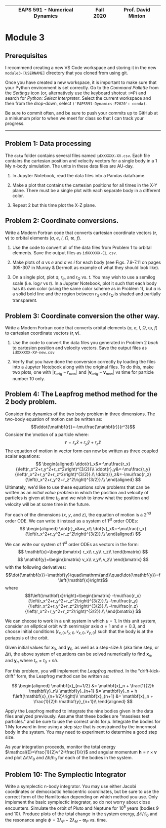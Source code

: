 | EAPS 591 - Numerical Dynamics 	| Fall 2020 	| Prof. David Minton 	|
|:-----------------------------:	|:---------:	|:------------------:	|
# Module 3

## Prerequisites

I recommend creating a new VS Code workspace and storing it in the new `module3-[USERNAME]` directory that you cloned from using git.

Once you have created a new workspace, it is important to make sure that your Python environment is set correctly. Go to the *Command Pallette* from the *Settings* icon (or, alternatively use the keyboard shotcut <kbd>⇧</kbd><kbd>⌘</kbd><kbd>P</kbd>) and search for *Python: Select Interpreter*. Select the current workspace and then from the drop-down, select `('EAPS591-Dynamics-F2020': conda)`. 

Be sure to commit often, and be sure to push your commits up to GitHub at a miniumum prior to when we meet for class so that I can track your progress.


--- 
## Problem 1: Data processing
The `data` folder contains several files named `idXXXXXX-XV.csv`. Each file contains the cartesian position and velocity vectors for a single body in a 1 My n-body simulation. The units in these data files are AU-day. 

1. In Jupyter Notebook, read the data files into a Pandas dataframe.

2. Make a plot that contains the cartesian positions for all times in the X-Y plane. There must be a single plot with each separate body in a different color.

3. Repeat 2 but this time plot the X-Z plane.

## Problem 2: Coordinate conversions.
Write a Modern Fortran code that converts cartesian coordinate vectors ($\mathbf{r}, \mathbf{v}$) to orbital elements ($a$, $e$, $I$, $\Omega$, $\varpi$, $f$). 

1. Use the code to convert all of the data files from Problem 1 to orbital elements. Save the output files as `idXXXXXX-EL.csv`.

2. Make plots of $a$ vs $e$ and $a$ vs $i$ for each body (see Figs. 7.9-7.11 on pages 305-307 in Murray & Dermott as example of what they should look like).

3. On a single plot, plot $a$, $r_q$, and $r_Q$ vs. $t$. You may wish to use a semilog scale (i.e. $\log r$ vs $t$). In a Jupyter Notebook, plot it such that each body has its own color (using the same color scheme as in Problem 1), but $a$ is a solid bold line and the region between $r_q$ and $r_Q$ is shaded and partially transparent.

## Problem 3: Coordinate conversion the other way.
Write a Modern Fortran code that converts orbital elements ($a$, $e$, $I$, $\Omega$, $\varpi$, $f$) to cartesian coordinate vectors ($\mathbf{r}, \mathbf{v}$). 

1. Use the code to convert the data files you generated in Problem 2 *back* to cartesion position and velocity vectors. Save the output files as `idXXXXXX-XV-new.csv`

2. Verify that you have done the conversion correctly by loading the files into a Jupyter Notebook along with the original files. To do this, make two plots, one with $\left|\mathbf{r}_{orig}-\mathbf{r}_{new}\right|$ and $\left|\mathbf{v}_{orig}-\mathbf{v}_{new}\right|$ vs time for particle number 10 only.

## Problem 4: The Leapfrog method method for the 2 body problem.
Consider the dynamics of the two body problem in three dimensions. The two-body equation of motion can be written as:
$$\ddot{\mathbf{r}}=-\mu\frac{\mathbf{r}}{r^3}$$
Consider the \motion of a particle where:
$$\mathbf{r} = r_x\hat{x}+r_y\hat{y}+r_z\hat{z}$$
The equation of motion in vector form can now be written as three coupled scalar equations:
$$
\begin{aligned}
\ddot{r}_x&=-\mu\frac{r_x}{\left(r_x^2+r_y^2+r_z^2\right)^{3/2}}\\
\ddot{r}_y&=-\mu\frac{r_y}{\left(r_x^2+r_y^2+r_z^2\right)^{3/2}}.\\
\ddot{r}_z&=-\mu\frac{r_z}{\left(r_x^2+r_y^2+r_z^2\right)^{3/2}}.\\
\end{aligned}
$$
Ultimately, we'd like to use these equations solve problems that can be written as an *initial value problem* in which the position and velocity of particles is given at time $t_0$ and we wish to know what the position and velocity will be at some time in the future.  

For each of the dimensions ($x$, $y$, and $z$), the equation of motion is a 2$^{nd}$ order ODE. We can write it instead as a system of 1$^{st}$ order ODEs:
$$
\begin{aligned}
\dot{r}_x&=v_x\\
\dot{v}_x&=-\mu\frac{r_x}{\left(r_x^2+r_y^2+r_z^2\right)^{3/2}}.\\
\end{aligned}
$$

We can write our system of 1$^{st}$ order ODEs as vectors in the form:
$$
\mathbf{x}=\begin{bmatrix}
r_x\\
r_y\\
r_z\\
\end{bmatrix}
$$
$$
\mathbf{y}=\begin{bmatrix}
v_x\\
v_y\\
v_z\\
\end{bmatrix}
$$
with the following derivatives:
$$\dot{\mathbf{x}}=\mathbf{y}\quad\mathrm{and}\quad\dot{\mathbf{y}}=f\left(\mathbf{x}\right)$$
where
$$f\left(\mathbf{x}\right)=\begin{bmatrix}
-\mu\frac{r_x}{\left(r_x^2+r_y^2+r_z^2\right)^{3/2}}.\\
-\mu\frac{r_y}{\left(r_x^2+r_y^2+r_z^2\right)^{3/2}}.\\
-\mu\frac{r_z}{\left(r_x^2+r_y^2+r_z^2\right)^{3/2}}.\\
\end{bmatrix}
$$

We can choose to work in a unit system in which $\mu=1$. In this unit system, consider an elliptical orbit with semimajor axis $a=1$ and $e=0.3$, and choose initial conditions $\left(r_{x,0}, r_{y,0}, v_{x,0}, v_{y,0}\right)$ such that the body is at the periapsis of the orbit.

Given initial values for $\mathbf{x}_0$, and $\mathbf{y}_0$, as well as a step-size $h$ (aka time step, or $\Delta t$), the above system of equations can be solved numerically to find $\mathbf{x}_n$, and $\mathbf{y}_n$ where $t_n = t_0 + nh$. 

For this problem, you will implement the *Leapfrog method*. In the "drift-kick-drift" form, the Leapfrog method can be written as:

$$
\begin{aligned}
\mathbf{x}_{n+1/2} &= \mathbf{x}_n + \frac{1}{2}h \mathbf{y}_n\\
\mathbf{y}_{n+1} &= \mathbf{y}_n + h f\left(\mathbf{x}_{n+1/2}\right)\\
\mathbf{x}_{n+1} &= \mathbf{x}_n + \frac{1}{2}h \mathbf{y}_{n+1}\\
\end{aligned}
$$

Apply the Leapfrog method to integrate the nine bodies given in the data files analyzed previously. Assume that these bodies are "massless test particles." and be sure to use the correct units for $\mu$. Integrate the bodies for 1 My forward in time using a step size that is constrained by the innermost body in the system. You may need to experiment to determine a good step size. 

As your integration proceeds, monitor the total energy $\mathcal{E}=\frac{1}{2}v^2-\frac{1}{r}$ and angular momentum $\mathbf{h}=\mathbf{r}\times\mathbf{v}$ and plot $\Delta\mathcal{E}/\mathcal{E}_0$ and $\Delta h/h_0$ for each of the bodies in the system. 


## Problem 10: The Symplectic Integrator
Write a symplectic n-body integrator. You may use either Jacobi coordinates or democractic heliocentric coordinates, but be sure to use the correct form of the Hamiltonian depending on which method you use. Only implement the basic symplectic integrator, so do not worry about close encounters. Simulate the orbit of Pluto and Neptune for $10^5$ years (bodies 9 and 10). Produce plots of the total change in the system energy, $\Delta\mathcal{E}/\mathcal{E}_0$ and the resonance angle $\phi=3\lambda_P-2\lambda_N-\varpi_P$ vs. time. 








